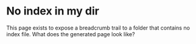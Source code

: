 # No index in my dir

This page exists to expose a breadcrumb trail to a folder that contains no
index file. What does the generated page look like?
